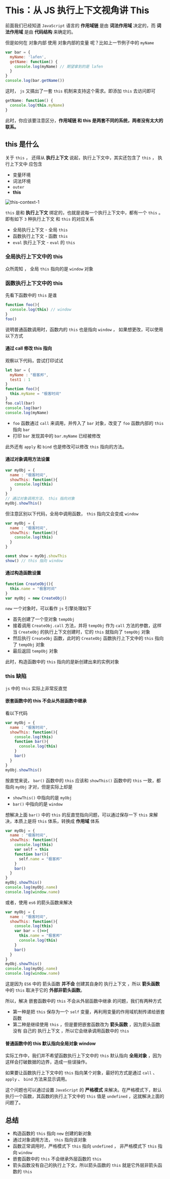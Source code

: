 # This：从 JS 执行上下文视角讲 This


前面我们已经知道 `JavaScript` 语言的 **作用域链** 是由 **词法作用域** 决定的，而 **词法作用域** 是由 **代码结构** 来确定的。

但是如何在 对象内部 使用 对象内部的变量 呢？比如上一节例子中的 `myName`

```js
var bar = {
  myName: 'lafen',
  getName: function() {
    console.log(myName) // 期望拿到的是 lafen
  }
}
console.log(bar.getName())
```

这时， `js` 又搞出了一套 `this` 机制来支持这个需求。即添加 `this` 去访问即可

```js
getName: function() {
  console.log(this.myName)
}
```

此时，你应该要注意区分，**作用域链 和 this 是两套不同的系统，两者没有太大的联系。**


## this 是什么

关于 `this` ， 还得从 **执行上下文** 说起，执行上下文中，其实还包含了 `this` ， 执行上下文中 应包含

- 变量环境
- 词法环境
- `outer`
- **this**

![this-context-1](./images/this-context-1.png)

`this` 是和 **执行上下文** 绑定的，也就是说每一个执行上下文中，都有一个 `this` 。即有如下 `3` 种执行上下文 和 `this` 的对应关系

- 全局执行上下文 - 全局 `this`
- 函数执行上下文 - 函数 `this`
- `eval` 执行上下文 - `eval` 的 `this`


### 全局执行上下文中的 this

众所周知 ， 全局 `this` 指向的是 `window` 对象


### 函数执行上下文中的 this

先看下函数中的 `this` 是谁

```js
function foo(){
  console.log(this) // window
}
foo()
```

说明普通函数调用时，函数内的 `this` 也是指向 `window` ， 如果想更改，可以使用以下方式


#### 通过 call 修改 this 指向

观察以下代码，尝试打印试试

```js
let bar = {
  myName : "极客邦",
  test1 : 1
}
function foo(){
  this.myName = "极客时间"
}
foo.call(bar)
console.log(bar)
console.log(myName)
```

- `foo` 函数通过 `call` 来调用，并传入了 `bar` 对象，改变了 `foo` 函数内部的 `this` 指向 `bar`
- 打印 `bar` 发现其中的 `bar.myName` 已经被修改


此外还有 `apply` 和 `bind` 也是修改可以修改 `this` 指向的方法。


#### 通过对象调用方法设置

```js
var myObj = {
  name : "极客时间", 
  showThis: function(){
    console.log(this)
  }
}
// 通过对象调用方法， this 指向对象
myObj.showThis()
```

但注意区别以下代码，全局中调用函数， `this` 指向又会变成 `window`

```js
var myObj = {
  name : "极客时间", 
  showThis: function(){
    console.log(this)
  }
}

const show = myObj.showThis
show() // this 指向 window
```


#### 通过构造函数设置

```js
function CreateObj(){
  this.name = "极客时间"
}
var myObj = new CreateObj()
```

`new` 一个对象时，可以看作 `js` 引擎处理如下

- 首先创建了一个空对象 `tempObj`
- 接着调用 `CreateObj.call` 方法，并将 `tempObj` 作为 `call` 方法的参数，这样当 `CreateObj` 的执行上下文创建时，它的 `this` 就指向了 `tempObj` 对象
- 然后执行 `CreateObj` 函数，此时的 `CreateObj` 函数执行上下文中的 `this` 指向了 `tempObj` 对象
- 最后返回 `tempObj` 对象


此时，构造函数中的 `this` 指向的是新创建出来的实例对象


### this 缺陷

`js` 中的 `this` 实际上非常反直觉


#### 嵌套函数中的 this 不会从外层函数中继承

看以下代码

```js
var myObj = {
  name : "极客时间", 
  showThis: function(){
    console.log(this)
    function bar(){
      console.log(this)
    }
    bar()
  }
}
myObj.showThis()
```

按直觉来说， `bar()` 函数中的 `this` 应该和 `showThis()` 函数中的 `this` 一致，都指向 `myObj` 才对，但是实际上却是

- `showThis()` 中指向的是 `myObj`
- `bar()` 中指向的是 `window`


想解决上面 `bar()` 中的 `this` 的反直觉指向问题，可以通过保存一下 `this` 来解决，本质上是将 `this` 体系，转换成 **作用域** 体系

```js
var myObj = {
  name : "极客时间", 
  showThis: function(){
    console.log(this)
    var self = this
    function bar(){
      self.name = "极客邦"
    }
    bar()
  }
}
myObj.showThis()
console.log(myObj.name)
console.log(window.name)
```

或者，使用 `es6` 的箭头函数来解决

```js
var myObj = {
  name : "极客时间", 
  showThis: function(){
    console.log(this)
    var bar = ()=>{
      this.name = "极客邦"
      console.log(this)
    }
    bar()
  }
}
myObj.showThis()
console.log(myObj.name)
console.log(window.name)
```

这是因为 `ES6` 中的 箭头函数 **并不会** 创建其自身的 执行上下文 ，所以 **箭头函数** 中的 `this` 取决于它的 **外部非箭头函数**。

所以，解决 嵌套函数中的 `this` 不会从外层函数中继承 的问题，我们有两种方式

- 第一种是把 `this` 保存为一个 `self` 变量，再利用变量的作用域机制传递给嵌套函数
- 第二种是继续使用 `this` ，但是要把嵌套函数改为 **箭头函数** ，因为箭头函数 没有 自己的 执行上下文 ，所以它会继承调用函数中的 `this`


#### 普通函数中的 this 默认指向全局对象 window

实际工作中，我们并不希望函数执行上下文中的 `this` 默认指向 **全局对象** ，因为这样会打破数据的边界，造成一些误操作。

如果要让函数执行上下文中的 `this` 指向某个对象，最好的方式是通过 `call` 、 `apply` 、 `bind` 方法来显示调用。

这个问题也可以通过设置 `JavaScript` 的 **严格模式** 来解决。在严格模式下，默认执行一个函数，其函数的执行上下文中的 `this` 值是 `undefined` ，这就解决上面的问题了。


## 总结

- 构造函数的 `this` 指向 `new` 创建的新对象
- 通过对象调用方法， `this` 指向该对象
- 函数正常调用时，严格模式下 `this` 指向 `undefined` ， 非严格模式下 `this` 指向 `window`
- 嵌套函数中的 `this` 不会继承外层函数的 `this`
- 箭头函数没有自己的执行上下文，所以箭头函数的 `this` 就是它外层非箭头函数的 `this`

